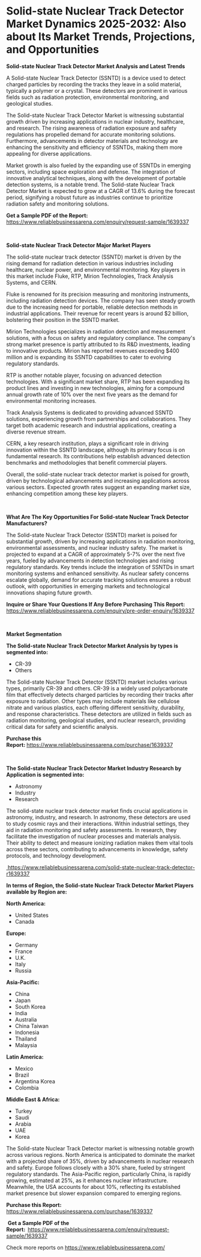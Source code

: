 <p><h1>Solid-state Nuclear Track Detector Market Dynamics 2025-2032: Also about Its Market Trends, Projections, and Opportunities</h1></p><p><strong>Solid-state Nuclear Track Detector Market Analysis and Latest Trends</strong></p>
<p><p>A Solid-state Nuclear Track Detector (SSNTD) is a device used to detect charged particles by recording the tracks they leave in a solid material, typically a polymer or a crystal. These detectors are prominent in various fields such as radiation protection, environmental monitoring, and geological studies. </p><p>The Solid-state Nuclear Track Detector Market is witnessing substantial growth driven by increasing applications in nuclear industry, healthcare, and research. The rising awareness of radiation exposure and safety regulations has propelled demand for accurate monitoring solutions. Furthermore, advancements in detector materials and technology are enhancing the sensitivity and efficiency of SSNTDs, making them more appealing for diverse applications.</p><p>Market growth is also fueled by the expanding use of SSNTDs in emerging sectors, including space exploration and defense. The integration of innovative analytical techniques, along with the development of portable detection systems, is a notable trend. The Solid-state Nuclear Track Detector Market is expected to grow at a CAGR of 13.6% during the forecast period, signifying a robust future as industries continue to prioritize radiation safety and monitoring solutions.</p></p>
<p><strong>Get a Sample PDF of the Report:&nbsp;</strong> <a href="https://www.reliablebusinessarena.com/enquiry/request-sample/1639337?utm_campaign=3170&utm_medium=2&utm_source=Github&utm_content=ia&utm_term=06042025&utm_id=solid-state-nuclear-track-detector">https://www.reliablebusinessarena.com/enquiry/request-sample/1639337</a></p>
<p>&nbsp;</p>
<p><strong>Solid-state Nuclear Track Detector Major Market Players</strong></p>
<p><p>The solid-state nuclear track detector (SSNTD) market is driven by the rising demand for radiation detection in various industries including healthcare, nuclear power, and environmental monitoring. Key players in this market include Fluke, RTP, Mirion Technologies, Track Analysis Systems, and CERN.</p><p>Fluke is renowned for its precision measuring and monitoring instruments, including radiation detection devices. The company has seen steady growth due to the increasing need for portable, reliable detection methods in industrial applications. Their revenue for recent years is around $2 billion, bolstering their position in the SSNTD market.</p><p>Mirion Technologies specializes in radiation detection and measurement solutions, with a focus on safety and regulatory compliance. The company's strong market presence is partly attributed to its R&D investments, leading to innovative products. Mirion has reported revenues exceeding $400 million and is expanding its SSNTD capabilities to cater to evolving regulatory standards.</p><p>RTP is another notable player, focusing on advanced detection technologies. With a significant market share, RTP has been expanding its product lines and investing in new technologies, aiming for a compound annual growth rate of 10% over the next five years as the demand for environmental monitoring increases.</p><p>Track Analysis Systems is dedicated to providing advanced SSNTD solutions, experiencing growth from partnerships and collaborations. They target both academic research and industrial applications, creating a diverse revenue stream.</p><p>CERN, a key research institution, plays a significant role in driving innovation within the SSNTD landscape, although its primary focus is on fundamental research. Its contributions help establish advanced detection benchmarks and methodologies that benefit commercial players.</p><p>Overall, the solid-state nuclear track detector market is poised for growth, driven by technological advancements and increasing applications across various sectors. Expected growth rates suggest an expanding market size, enhancing competition among these key players.</p></p>
<p>&nbsp;</p>
<p><strong>What Are The Key Opportunities For Solid-state Nuclear Track Detector Manufacturers?</strong></p>
<p><p>The Solid-state Nuclear Track Detector (SSNTD) market is poised for substantial growth, driven by increasing applications in radiation monitoring, environmental assessments, and nuclear industry safety. The market is projected to expand at a CAGR of approximately 5-7% over the next five years, fueled by advancements in detection technologies and rising regulatory standards. Key trends include the integration of SSNTDs in smart monitoring systems and enhanced sensitivity. As nuclear safety concerns escalate globally, demand for accurate tracking solutions ensures a robust outlook, with opportunities in emerging markets and technological innovations shaping future growth.</p></p>
<p><strong>Inquire or Share Your Questions If Any Before Purchasing This Report:</strong> <a href="https://www.reliablebusinessarena.com/enquiry/pre-order-enquiry/1639337?utm_campaign=3170&utm_medium=2&utm_source=Github&utm_content=ia&utm_term=06042025&utm_id=solid-state-nuclear-track-detector">https://www.reliablebusinessarena.com/enquiry/pre-order-enquiry/1639337</a></p>
<p>&nbsp;</p>
<p><strong>Market Segmentation</strong></p>
<p><strong>The Solid-state Nuclear Track Detector Market Analysis by types is segmented into:</strong></p>
<p><ul><li>CR-39</li><li>Others</li></ul></p>
<p><p>The Solid-state Nuclear Track Detector (SSNTD) market includes various types, primarily CR-39 and others. CR-39 is a widely used polycarbonate film that effectively detects charged particles by recording their tracks after exposure to radiation. Other types may include materials like cellulose nitrate and various plastics, each offering different sensitivity, durability, and response characteristics. These detectors are utilized in fields such as radiation monitoring, geological studies, and nuclear research, providing critical data for safety and scientific analysis.</p></p>
<p><strong>Purchase this Report:&nbsp;</strong><a href="https://www.reliablebusinessarena.com/purchase/1639337?utm_campaign=3170&utm_medium=2&utm_source=Github&utm_content=ia&utm_term=06042025&utm_id=solid-state-nuclear-track-detector">https://www.reliablebusinessarena.com/purchase/1639337</a></p>
<p>&nbsp;</p>
<p><strong>The Solid-state Nuclear Track Detector Market Industry Research by Application is segmented into:</strong></p>
<p><ul><li>Astronomy</li><li>Industry</li><li>Research</li></ul></p>
<p><p>The solid-state nuclear track detector market finds crucial applications in astronomy, industry, and research. In astronomy, these detectors are used to study cosmic rays and their interactions. Within industrial settings, they aid in radiation monitoring and safety assessments. In research, they facilitate the investigation of nuclear processes and materials analysis. Their ability to detect and measure ionizing radiation makes them vital tools across these sectors, contributing to advancements in knowledge, safety protocols, and technology development.</p></p>
<p><a href="https://www.reliablebusinessarena.com/solid-state-nuclear-track-detector-r1639337?utm_campaign=3170&utm_medium=2&utm_source=Github&utm_content=ia&utm_term=06042025&utm_id=solid-state-nuclear-track-detector">&nbsp;https://www.reliablebusinessarena.com/solid-state-nuclear-track-detector-r1639337</a></p>
<p><strong>In terms of Region, the Solid-state Nuclear Track Detector Market Players available by Region are:</strong></p>
<p>
    <p> <strong> North America: </strong>
        <ul>
            <li>United States</li>
            <li>Canada</li>
        </ul>
        </p> 
    <p> <strong> Europe: </strong>
        <ul>
            <li>Germany</li>
            <li>France</li>
            <li>U.K.</li>
            <li>Italy</li>
            <li>Russia</li>
        </ul>
        </p> 
    <p> <strong> Asia-Pacific: </strong>
        <ul>
            <li>China</li>
            <li>Japan</li>
            <li>South Korea</li>
            <li>India</li>
            <li>Australia</li>
            <li>China Taiwan</li>
            <li>Indonesia</li>
            <li>Thailand</li>
            <li>Malaysia</li>
        </ul>
        </p> 
    <p> <strong> Latin America: </strong>
        <ul>
            <li>Mexico</li>
            <li>Brazil</li>
            <li>Argentina Korea</li>
            <li>Colombia</li>
        </ul>
        </p> 
    <p> <strong> Middle East & Africa: </strong>
        <ul>
            <li>Turkey</li>
            <li>Saudi</li>
            <li>Arabia</li>
            <li>UAE</li>
            <li>Korea</li>
        </ul>
    </p>
    </p>
<p><p>The Solid-state Nuclear Track Detector market is witnessing notable growth across various regions. North America is anticipated to dominate the market with a projected share of 35%, driven by advancements in nuclear research and safety. Europe follows closely with a 30% share, fueled by stringent regulatory standards. The Asia-Pacific region, particularly China, is rapidly growing, estimated at 25%, as it enhances nuclear infrastructure. Meanwhile, the USA accounts for about 10%, reflecting its established market presence but slower expansion compared to emerging regions.</p></p>
<p><strong>Purchase this Report: </strong><a href="https://www.reliablebusinessarena.com/purchase/1639337?utm_campaign=3170&utm_medium=2&utm_source=Github&utm_content=ia&utm_term=06042025&utm_id=solid-state-nuclear-track-detector">https://www.reliablebusinessarena.com/purchase/1639337</a></p>
<p>&nbsp;<strong>Get a Sample PDF of the Report:&nbsp;&nbsp;</strong><a href="https://www.reliablebusinessarena.com/enquiry/request-sample/1639337?utm_campaign=3170&utm_medium=2&utm_source=Github&utm_content=ia&utm_term=06042025&utm_id=solid-state-nuclear-track-detector">https://www.reliablebusinessarena.com/enquiry/request-sample/1639337</a></p>
<p><strong></strong></p>
<p>Check more reports on <a href="https://www.reliablebusinessarena.com/?utm_campaign=3170&utm_medium=2&utm_source=Github&utm_content=ia&utm_term=06042025&utm_id=solid-state-nuclear-track-detector">https://www.reliablebusinessarena.com/</a></p>